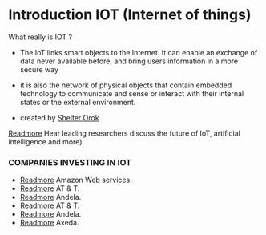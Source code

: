 # Introduction IOT (Internet of things)
 What really is IOT ?  
 
 
 -  The IoT links smart objects to the Internet. It can enable an exchange of data never available before, and bring users information in a more secure way 
 -   it is also the network of physical objects that contain embedded technology to communicate and sense or interact with their internal states or the external environment.
 
 - created by [Shelter Orok](github.com/shelter-hosea)
 

[Readmore](https://www.microsoft.com/en-us/cloud-platform/internet-of-things) Hear leading researchers discuss the future of IoT, artificial intelligence and more)

 
### COMPANIES INVESTING IN IOT


- [Readmore](https://aws.amazon.com/) Amazon Web services.
- [Readmore](https://www.att.com) AT & T.
- [Readmore](https://andela.com/) Andela.
- [Readmore](https://www.att.com) AT & T.
- [Readmore](https://andela.com/) Andela.
- [Readmore](www.ptc.com/axeda) Axeda.


